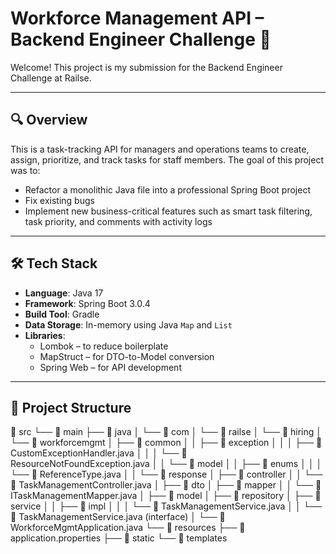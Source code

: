 # Workforce Management API – Backend Engineer Challenge 🚀

Welcome! This project is my submission for the Backend Engineer Challenge at Railse.

---

## 🔍 Overview

This is a task-tracking API for managers and operations teams to create, assign, prioritize, and track tasks for staff members. The goal of this project was to:
- Refactor a monolithic Java file into a professional Spring Boot project
- Fix existing bugs
- Implement new business-critical features such as smart task filtering, task priority, and comments with activity logs

---

## 🛠 Tech Stack

- **Language**: Java 17  
- **Framework**: Spring Boot 3.0.4  
- **Build Tool**: Gradle  
- **Data Storage**: In-memory using Java `Map` and `List`  
- **Libraries**:
  - Lombok – to reduce boilerplate
  - MapStruct – for DTO-to-Model conversion
  - Spring Web – for API development

---

## 📂 Project Structure

📂 src
└── 📂 main
    ├── 📂 java
    │   └── 📂 com
    │       └── 📂 railse
    │           └── 📂 hiring
    │               └── 📂 workforcemgmt
    │                   ├── 📂 common
    │                   │   ├── 📂 exception
    │                   │   │   ├── 📄 CustomExceptionHandler.java
    │                   │   │   └── 📄 ResourceNotFoundException.java
    │                   │   └── 📂 model
    │                   │       ├── 📂 enums
    │                   │       │   └── 📄 ReferenceType.java
    │                   │       └── 📂 response
    │                   ├── 📂 controller
    │                   │   └── 📄 TaskManagementController.java
    │                   ├── 📂 dto
    │                   ├── 📂 mapper
    │                   │   └── 📄 ITaskManagementMapper.java
    │                   ├── 📂 model
    │                   ├── 📂 repository
    │                   ├── 📂 service
    │                   │   ├── 📂 impl
    │                   │   │   └── 📄 TaskManagementService.java
    │                   │   └── 📄 TaskManagementService.java (interface)
    │                   └── 📄 WorkforceMgmtApplication.java
    └── 📂 resources
        ├── 📄 application.properties
        ├── 📂 static
        └── 📂 templates

       


